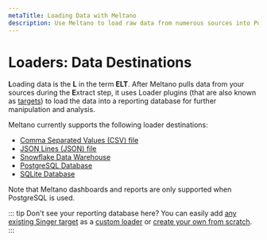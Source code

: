 ```yaml
---
metaTitle: Loading Data with Meltano
description: Use Meltano to load raw data from numerous sources into Postgres, Snowflake, and more. 
---
```


# Loaders: Data Destinations

**L**oading data is the **L** in the term **ELT**. After Meltano pulls data from your sources during the **E**xtract step, it uses Loader plugins (that are also known as [targets](/docs/architecture.html#targets)) to load the data into a reporting database for further manipulation and analysis.

Meltano currently supports the following loader destinations:

- [Comma Separated Values (CSV) file](/plugins/loaders/csv.html)
- [JSON Lines (JSON) file](/plugins/loaders/jsonl.html)
- [Snowflake Data Warehouse](/plugins/loaders/snowflake.html)
- [PostgreSQL Database](/plugins/loaders/postgres.html)
- [SQLite Database](/plugins/loaders/sqlite.html)

Note that Meltano dashboards and reports are only supported when PostgreSQL is used.

::: tip Don't see your reporting database here?
You can easily add [any existing Singer target](https://www.singer.io/#targets) as a [custom loader](/tutorials/create-a-custom-extractor.html#add-the-plugin-to-your-meltano-project-custom) or [create your own from scratch]([/tutorials/create-a-custom-extractor.html](https://github.com/singer-io/getting-started/blob/master/docs/RUNNING_AND_DEVELOPING.md#developing-a-target)).
:::
